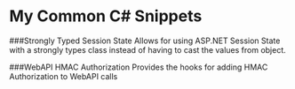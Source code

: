 My Common C# Snippets
=====================

###Strongly Typed Session State
Allows for using ASP.NET Session State with a strongly types class instead of having to cast the values from object.

###WebAPI HMAC Authorization
Provides the hooks for adding HMAC Authorization to WebAPI calls

